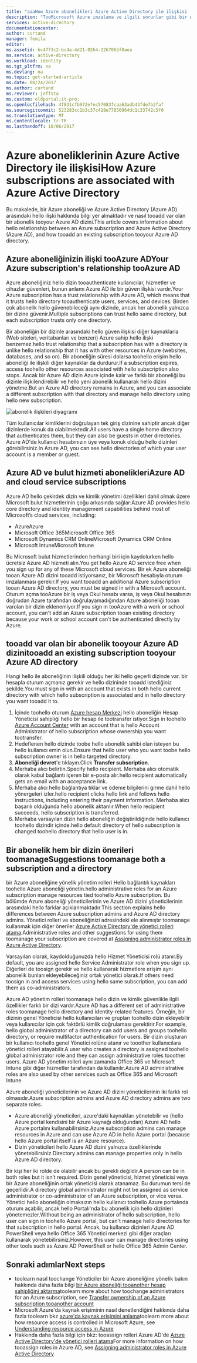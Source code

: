 ```yaml
---
title: "aaaHow Azure abonelikleri Azure Active Directory ile ilişkisi | Microsoft Docs"
description: "TooMicrosoft Azure imzalama ve ilgili sorunlar gibi bir Azure aboneliği ve Azure Active Directory arasında hello ilişki."
services: active-directory
documentationcenter: 
author: curtand
manager: femila
editor: 
ms.assetid: bc4773c2-bc4a-4d21-9264-2267065f0aea
ms.service: active-directory
ms.workload: identity
ms.tgt_pltfrm: na
ms.devlang: na
ms.topic: get-started-article
ms.date: 08/24/2017
ms.author: curtand
ms.reviewer: jeffsta
ms.custom: oldportal;it-pro;
ms.openlocfilehash: 4f831cfb972efec57083fcaa63adb43fde7b2faf
ms.sourcegitcommit: 523283cc1b3c37c428e77850964dc1c33742c5f0
ms.translationtype: MT
ms.contentlocale: tr-TR
ms.lasthandoff: 10/06/2017
---
```

# <a name="how-azure-subscriptions-are-associated-with-azure-active-directory"></a><span data-ttu-id="f720a-103">Azure aboneliklerinin Azure Active Directory ile ilişkisi</span><span class="sxs-lookup"><span data-stu-id="f720a-103">How Azure subscriptions are associated with Azure Active Directory</span></span>
<span data-ttu-id="f720a-104">Bu makalede, bir Azure aboneliği ve Azure Active Directory (Azure AD) arasındaki hello ilişki hakkında bilgi yer almaktadır ve nasıl tooadd var olan bir abonelik tooyour Azure AD dizini.</span><span class="sxs-lookup"><span data-stu-id="f720a-104">This article covers information about hello relationship between an Azure subscription and Azure Active Directory (Azure AD), and how tooadd an existing subscription tooyour Azure AD directory.</span></span>

## <a name="your-azure-subscriptions-relationship-tooazure-ad"></a><span data-ttu-id="f720a-105">Azure aboneliğinizin ilişki tooAzure AD</span><span class="sxs-lookup"><span data-stu-id="f720a-105">Your Azure subscription's relationship tooAzure AD</span></span>
<span data-ttu-id="f720a-106">Azure aboneliğiniz hello dizin tooauthenticate kullanıcılar, hizmetler ve cihazlar güvenleri, bunun anlamı Azure AD ile bir güven ilişkisi vardır.</span><span class="sxs-lookup"><span data-stu-id="f720a-106">Your Azure subscription has a trust relationship with Azure AD, which means that it trusts hello directory tooauthenticate users, services, and devices.</span></span> <span data-ttu-id="f720a-107">Birden çok abonelik hello güvenebileceği aynı dizinde, ancak her abonelik yalnızca bir dizine güvenir.</span><span class="sxs-lookup"><span data-stu-id="f720a-107">Multiple subscriptions can trust hello same directory, but each subscription trusts only one directory.</span></span> 

<span data-ttu-id="f720a-108">Bir aboneliğin bir dizinle arasındaki hello güven ilişkisi diğer kaynaklarla (Web siteleri, veritabanları ve benzeri) Azure sahip hello ilişki benzemez.</span><span class="sxs-lookup"><span data-stu-id="f720a-108">hello trust relationship that a subscription has with a directory is unlike hello relationship that it has with other resources in Azure (websites, databases, and so on).</span></span> <span data-ttu-id="f720a-109">Bir aboneliğin süresi dolarsa toohello erişim hello aboneliği ile ilişkili diğer kaynaklar da durdurur.</span><span class="sxs-lookup"><span data-stu-id="f720a-109">If a subscription expires, access toohello other resources associated with hello subscription also stops.</span></span> <span data-ttu-id="f720a-110">Ancak bir Azure AD dizin Azure içinde kalır ve farklı bir aboneliği bu dizinle ilişkilendirebilir ve hello yeni abonelik kullanarak hello dizini yönetme.</span><span class="sxs-lookup"><span data-stu-id="f720a-110">But an Azure AD directory remains in Azure, and you can associate a different subscription with that directory and manage hello directory using hello new subscription.</span></span>

![abonelik ilişkileri diyagramı](./media/active-directory-how-subscriptions-associated-directory/WAAD_OrgAccountSubscription.png)

<span data-ttu-id="f720a-112">Tüm kullanıcılar kimliklerini doğrulayan tek giriş dizinine sahiptir ancak diğer dizinlerde konuk da olabilmektedir.</span><span class="sxs-lookup"><span data-stu-id="f720a-112">All users have a single home directory that authenticates them, but they can also be guests in other directories.</span></span> <span data-ttu-id="f720a-113">Azure AD'de kullanıcı hesabınızın üye veya konuk olduğu hello dizinleri görebilirsiniz.</span><span class="sxs-lookup"><span data-stu-id="f720a-113">In Azure AD, you can see hello directories of which your user account is a member or guest.</span></span>

## <a name="azure-ad-and-cloud-service-subscriptions"></a><span data-ttu-id="f720a-114">Azure AD ve bulut hizmeti abonelikleri</span><span class="sxs-lookup"><span data-stu-id="f720a-114">Azure AD and cloud service subscriptions</span></span>
<span data-ttu-id="f720a-115">Azure AD hello çekirdek dizin ve kimlik yönetimi özellikleri dahil olmak üzere Microsoft bulut hizmetlerinin çoğu arkasında sağlar:</span><span class="sxs-lookup"><span data-stu-id="f720a-115">Azure AD provides hello core directory and identity management capabilities behind most of Microsoft’s cloud services, including:</span></span>

* <span data-ttu-id="f720a-116">Azure</span><span class="sxs-lookup"><span data-stu-id="f720a-116">Azure</span></span>
* <span data-ttu-id="f720a-117">Microsoft Office 365</span><span class="sxs-lookup"><span data-stu-id="f720a-117">Microsoft Office 365</span></span>
* <span data-ttu-id="f720a-118">Microsoft Dynamics CRM Online</span><span class="sxs-lookup"><span data-stu-id="f720a-118">Microsoft Dynamics CRM Online</span></span>
* <span data-ttu-id="f720a-119">Microsoft Intune</span><span class="sxs-lookup"><span data-stu-id="f720a-119">Microsoft Intune</span></span>

<span data-ttu-id="f720a-120">Bu Microsoft bulut hizmetlerinden herhangi biri için kaydolurken hello ücretsiz Azure AD hizmeti alın.</span><span class="sxs-lookup"><span data-stu-id="f720a-120">You get hello Azure AD service free when you sign up for any of these Microsoft cloud services.</span></span> <span data-ttu-id="f720a-121">Bir ek Azure aboneliği tooan Azure AD dizini tooadd istiyorsanız, bir Microsoft hesabıyla oturum imzalanması gerekir.</span><span class="sxs-lookup"><span data-stu-id="f720a-121">If you want tooadd an additional Azure subscription tooan Azure AD directory, you must be signed in with a Microsoft account.</span></span> <span data-ttu-id="f720a-122">Oturum açma tooAzure bir iş veya Okul hesabı varsa, iş veya Okul hesabınızı doğrudan Azure tarafından doğrulayamadığından Azure aboneliği tooan varolan bir dizin eklenemiyor.</span><span class="sxs-lookup"><span data-stu-id="f720a-122">If you sign in tooAzure with a work or school account, you can't add an Azure subscription tooan existing directory because your work or school account can't be authenticated directly by Azure.</span></span> 

## <a name="tooadd-an-existing-subscription-tooyour-azure-ad-directory"></a><span data-ttu-id="f720a-123">tooadd var olan bir abonelik tooyour Azure AD dizini</span><span class="sxs-lookup"><span data-stu-id="f720a-123">tooadd an existing subscription tooyour Azure AD directory</span></span>
<span data-ttu-id="f720a-124">Hangi hello ile aboneliğinin ilişkili olduğu her iki hello geçerli dizinde var. bir hesapla oturum açmanız gerekir ve hello dizininde tooadd istediğiniz şekilde.</span><span class="sxs-lookup"><span data-stu-id="f720a-124">You must sign in with an account that exists in both hello current directory with which hello subscription is associated and in hello directory you want tooadd it to.</span></span> 

1. <span data-ttu-id="f720a-125">İçinde toohello oturum [Azure hesap Merkezi](https://account.windowsazure.com/Home/Index) hello aboneliğin Hesap Yöneticisi sahipliği hello bir hesap ile tootransfer istiyor.</span><span class="sxs-lookup"><span data-stu-id="f720a-125">Sign in toohello [Azure Account Center](https://account.windowsazure.com/Home/Index) with an account that is hello Account Administrator of hello subscription whose ownership you want tootransfer.</span></span>
2. <span data-ttu-id="f720a-126">Hedeflenen hello dizinde toobe hello abonelik sahibi olan isteyen bu hello kullanıcı emin olun.</span><span class="sxs-lookup"><span data-stu-id="f720a-126">Ensure that hello user who you want toobe hello subscription owner is in hello targeted directory.</span></span>
3. <span data-ttu-id="f720a-127">**Aboneliği devret**'e tıklayın.</span><span class="sxs-lookup"><span data-stu-id="f720a-127">Click **Transfer subscription**.</span></span>
4. <span data-ttu-id="f720a-128">Merhaba alıcı belirtin.</span><span class="sxs-lookup"><span data-stu-id="f720a-128">Specify hello recipient.</span></span> <span data-ttu-id="f720a-129">Merhaba alıcı otomatik olarak kabul bağlantı içeren bir e-posta alır.</span><span class="sxs-lookup"><span data-stu-id="f720a-129">hello recipient automatically gets an email with an acceptance link.</span></span>
5. <span data-ttu-id="f720a-130">Merhaba alıcı hello bağlantıya tıklar ve ödeme bilgilerini girme dahil hello yönergeleri izler.</span><span class="sxs-lookup"><span data-stu-id="f720a-130">hello recipient clicks hello link and follows hello instructions, including entering their payment information.</span></span> <span data-ttu-id="f720a-131">Merhaba alıcı başarılı olduğunda hello abonelik aktarılır.</span><span class="sxs-lookup"><span data-stu-id="f720a-131">When hello recipient succeeds, hello subscription is transferred.</span></span> 
6. <span data-ttu-id="f720a-132">Merhaba varsayılan dizin hello aboneliğin değiştirildiğinde hello kullanıcı toohello dizindir içinde.</span><span class="sxs-lookup"><span data-stu-id="f720a-132">hello default directory of hello subscription is changed toohello directory that hello user is in.</span></span>


## <a name="suggestions-toomanage-both-a-subscription-and-a-directory"></a><span data-ttu-id="f720a-133">Bir abonelik hem bir dizin önerileri toomanage</span><span class="sxs-lookup"><span data-stu-id="f720a-133">Suggestions toomanage both a subscription and a directory</span></span>
<span data-ttu-id="f720a-134">bir Azure aboneliğine yönelik yönetim rolleri Hello bağlantılı kaynakları toohello Azure aboneliği yönetin.</span><span class="sxs-lookup"><span data-stu-id="f720a-134">hello administrative roles for an Azure subscription manage resources tied toohello Azure subscription.</span></span> <span data-ttu-id="f720a-135">Bu bölümde Azure aboneliği yöneticilerinin ve Azure AD dizini yöneticilerinin arasındaki hello farklar açıklanmaktadır.</span><span class="sxs-lookup"><span data-stu-id="f720a-135">This section explains hello differences between Azure subscription admins and Azure AD directory admins.</span></span> <span data-ttu-id="f720a-136">Yönetici rolleri ve aboneliğinizi adresindeki ele alınmıştır toomanage kullanmak için diğer öneriler [Azure Active Directory'de yönetici rolleri atama](active-directory-assign-admin-roles.md).</span><span class="sxs-lookup"><span data-stu-id="f720a-136">Administrative roles and other suggestions for using them toomanage your subscription are covered at [Assigning administrator roles in Azure Active Directory](active-directory-assign-admin-roles.md).</span></span>

<span data-ttu-id="f720a-137">Varsayılan olarak, kaydolduğunuzda hello Hizmet Yöneticisi rolü atanır.</span><span class="sxs-lookup"><span data-stu-id="f720a-137">By default, you are assigned hello Service Administrator role when you sign up.</span></span> <span data-ttu-id="f720a-138">Diğerleri de toosign gerekir ve hello kullanarak hizmetlere erişim aynı abonelik bunları ekleyebileceğiniz ortak yönetici olarak.</span><span class="sxs-lookup"><span data-stu-id="f720a-138">If others need toosign in and access services using hello same subscription, you can add them as co-administrators.</span></span> 

<span data-ttu-id="f720a-139">Azure AD yönetim rolleri toomanage hello dizin ve kimlik güvenlikle ilgili özellikler farklı bir dizi vardır.</span><span class="sxs-lookup"><span data-stu-id="f720a-139">Azure AD has a different set of administrative roles toomanage hello directory and identity-related features.</span></span> <span data-ttu-id="f720a-140">Örneğin, bir dizinin genel Yöneticisi hello kullanıcıları ve grupları toohello dizin ekleyebilir veya kullanıcılar için çok faktörlü kimlik doğrulaması gerektirir.</span><span class="sxs-lookup"><span data-stu-id="f720a-140">For example, hello global administrator of a directory can add users and groups toohello directory, or require multifactor authentication for users.</span></span> <span data-ttu-id="f720a-141">Bir dizin oluşturan bir kullanıcı toohello genel Yönetici rolüne atanır ve tooother kullanıcılara yönetici rolleri atayabilir.</span><span class="sxs-lookup"><span data-stu-id="f720a-141">A user who creates a directory is assigned toohello global administrator role and they can assign administrative roles tooother users.</span></span> <span data-ttu-id="f720a-142">Azure AD yönetim rolleri aynı zamanda Office 365 ve Microsoft Intune gibi diğer hizmetler tarafından da kullanılır.</span><span class="sxs-lookup"><span data-stu-id="f720a-142">Azure AD administrative roles are also used by other services such as Office 365 and Microsoft Intune.</span></span> 

<span data-ttu-id="f720a-143">Azure aboneliği yöneticilerinin ve Azure AD dizini yöneticilerinin iki farklı rol olmasıdır.</span><span class="sxs-lookup"><span data-stu-id="f720a-143">Azure subscription admins and Azure AD directory admins are two separate roles.</span></span> 
* <span data-ttu-id="f720a-144">Azure aboneliği yöneticileri, azure'daki kaynakları yönetebilir ve (hello Azure portal kendisini bir Azure kaynağı olduğundan) Azure AD hello Azure portalını kullanabilirsiniz.</span><span class="sxs-lookup"><span data-stu-id="f720a-144">Azure subscription admins can manage resources in Azure and can use Azure AD in hello Azure portal (because hello Azure portal itself is an Azure resource).</span></span> 
* <span data-ttu-id="f720a-145">Dizin yöneticileri hello Azure AD dizini yalnızca özelliklerinde yönetebilirsiniz.</span><span class="sxs-lookup"><span data-stu-id="f720a-145">Directory admins can manage properties only in hello Azure AD directory.</span></span>

<span data-ttu-id="f720a-146">Bir kişi her iki rolde de olabilir ancak bu gerekli değildir.</span><span class="sxs-lookup"><span data-stu-id="f720a-146">A person can be in both roles but it isn’t required.</span></span> <span data-ttu-id="f720a-147">Dizin genel yöneticisi, hizmet yöneticisi veya bir Azure aboneliğinin ortak yöneticisi olarak atanamaz. Bu durumun tersi de geçerlidir.</span><span class="sxs-lookup"><span data-stu-id="f720a-147">A directory global administrator might not be assigned as service administrator or co-administrator of an Azure subscription, or vice versa.</span></span> <span data-ttu-id="f720a-148">Yönetici hello aboneliğin olmaksızın hello kullanıcı toohello Azure portalında oturum açabilir, ancak hello Portalı'nda bu abonelik için hello dizinleri yönetemezler.</span><span class="sxs-lookup"><span data-stu-id="f720a-148">Without being an administrator of hello subscription, hello user can sign in toohello Azure portal, but can't manage hello directories for that subscription in hello portal.</span></span> <span data-ttu-id="f720a-149">Ancak, bu kullanıcı dizinleri Azure AD PowerShell veya hello Office 365 Yönetici merkezi gibi diğer araçları kullanarak yönetebilirsiniz.</span><span class="sxs-lookup"><span data-stu-id="f720a-149">However, this user can manage directories using other tools such as Azure AD PowerShell or hello Office 365 Admin Center.</span></span>

## <a name="next-steps"></a><span data-ttu-id="f720a-150">Sonraki adımlar</span><span class="sxs-lookup"><span data-stu-id="f720a-150">Next steps</span></span>
* <span data-ttu-id="f720a-151">toolearn nasıl toochange Yöneticiler bir Azure aboneliğine yönelik bakın hakkında daha fazla bilgi [bir Azure aboneliği tooanother hesap sahipliğini aktarma](../billing/billing-subscription-transfer.md)</span><span class="sxs-lookup"><span data-stu-id="f720a-151">toolearn more about how toochange administrators for an Azure subscription, see [Transfer ownership of an Azure subscription tooanother account](../billing/billing-subscription-transfer.md)</span></span>
* <span data-ttu-id="f720a-152">Microsoft Azure'da kaynak erişiminin nasıl denetlendiğini hakkında daha fazla toolearn bkz [azure'da kaynak erişimini anlama](active-directory-understanding-resource-access.md)</span><span class="sxs-lookup"><span data-stu-id="f720a-152">toolearn more about how resource access is controlled in Microsoft Azure, see [Understanding resource access in Azure](active-directory-understanding-resource-access.md)</span></span>
* <span data-ttu-id="f720a-153">Hakkında daha fazla bilgi için bkz: tooassign rolleri Azure AD'de [Azure Active Directory'de yönetici rolleri atama](active-directory-assign-admin-roles-azure-portal.md)</span><span class="sxs-lookup"><span data-stu-id="f720a-153">For more information on how tooassign roles in Azure AD, see [Assigning administrator roles in Azure Active Directory](active-directory-assign-admin-roles-azure-portal.md)</span></span>

<!--Image references-->
[1]: ./media/active-directory-how-subscriptions-associated-directory/WAAD_PassThruAuth.png
[2]: ./media/active-directory-how-subscriptions-associated-directory/WAAD_OrgAccountSubscription.png
[3]: ./media/active-directory-how-subscriptions-associated-directory/WAAD_SignInDisambiguation.PNG
